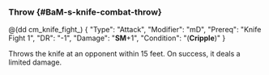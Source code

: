 ### Throw {#BaM-s-knife-combat-throw}

@(dd cm_knife_fight_)
{ "Type": "Attack",
	"Modifier": "mD",
	"Prereq": "Knife Fight 1",
	"DR": "-1",
	"Damage": "__SM__+1",
	"Condition": "(__Cripple__)"
}

Throws the knife at an opponent within 15 feet. On success, it deals a limited damage.
